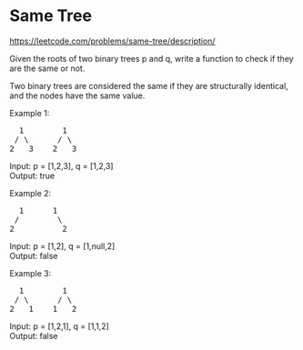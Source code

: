 # Same Tree
https://leetcode.com/problems/same-tree/description/

Given the roots of two binary trees p and q, write a function to check if they are the same or not.

Two binary trees are considered the same if they are structurally identical, and the nodes have the same value.


Example 1:
<pre>
  1        1
 / \      / \
2   3    2   3
</pre>
Input: p = [1,2,3], q = [1,2,3]\
Output: true

Example 2:
<pre>
  1      1
 /        \
2          2
</pre>
Input: p = [1,2], q = [1,null,2]\
Output: false

Example 3:
<pre>
  1        1
 / \      / \
2   1    1   2
</pre>
Input: p = [1,2,1], q = [1,1,2]\
Output: false